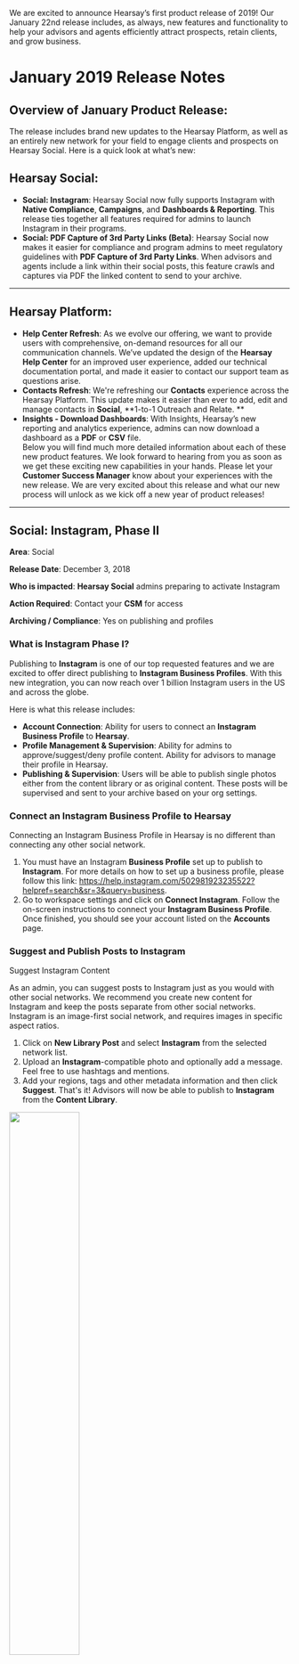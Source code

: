 We are excited to announce Hearsay’s first product release of 2019! Our January 22nd release includes, as always, new features and functionality to help your advisors and agents efficiently attract prospects, retain clients, and grow business. 

# January 2019 Release Notes

## Overview of January Product Release:
The release includes brand new updates to the Hearsay Platform, as well as an entirely new network for your field to engage clients and prospects on Hearsay Social. Here is a quick look at what’s new:

## Hearsay Social:
- **Social: Instagram**: Hearsay Social now fully supports Instagram with **Native Compliance**, **Campaigns**, and **Dashboards & Reporting**. This release ties together all features required for admins to launch Instagram in their programs.  
- **Social: PDF Capture of 3rd Party Links (Beta)**: Hearsay Social now makes it easier for compliance and program admins to meet regulatory guidelines with **PDF Capture of 3rd Party Links**.  When advisors and agents include a link within their social posts, this feature crawls and captures via PDF the linked content to send to your archive.

---

## Hearsay Platform:
- **Help Center Refresh**: As we evolve our offering, we want to provide users with comprehensive, on-demand resources for all our communication channels. We’ve updated the design of the **Hearsay Help Center** for an improved user experience, added our technical documentation portal, and made it easier to contact our support team as questions arise.  
- **Contacts Refresh**: We're refreshing our **Contacts** experience across the Hearsay Platform. This update makes it easier than ever to add, edit and manage contacts in **Social**, **1-to-1 Outreach and Relate. **
- **Insights - Download Dashboards**: With Insights, Hearsay’s new reporting and analytics experience, admins can now download a dashboard as a **PDF** or **CSV** file.    <br>
Below you will find much more detailed information about each of these new product features. We look forward to hearing from you as soon as we get these exciting new capabilities in your hands. Please let your **Customer Success Manager** know about your experiences with the new release. We are very excited about this release and what our new process will unlock as we kick off a new year of product releases!  

---

## Social: Instagram, Phase II

**Area**: Social

**Release Date**: December 3, 2018

**Who is impacted**: **Hearsay Social** admins preparing to activate Instagram

**Action Required**: Contact your **CSM** for access

**Archiving / Compliance**: Yes on publishing and profiles

 
### What is Instagram Phase I?
Publishing to **Instagram** is one of our top requested features and we are excited to offer direct publishing to **Instagram Business Profiles**. With this new integration, you can now reach over 1 billion Instagram users in the US and across the globe.

Here is what this release includes:

- **Account Connection**: Ability for users to connect an **Instagram Business Profile** to **Hearsay**.  
- **Profile Management & Supervision**: Ability for admins to approve/suggest/deny profile content. Ability for advisors to manage their profile in Hearsay.  
- **Publishing & Supervision**: Users will be able to publish single photos either from the content library or as original content. These posts will be supervised and sent to your archive based on your org settings.

### Connect an Instagram Business Profile to Hearsay
Connecting an Instagram Business Profile in Hearsay is no different than connecting any other social network.

1. You must have an Instagram **Business Profile** set up to publish to **Instagram**. For more details on how to set up a business profile, please follow this link: https://help.instagram.com/502981923235522?helpref=search&sr=3&query=business.  
2. Go to workspace settings and click on **Connect Instagram**. Follow the on-screen instructions to connect your **Instagram Business Profile**. Once finished, you should see your account listed on the **Accounts** page.

### Suggest and Publish Posts to Instagram
Suggest Instagram Content

As an admin, you can suggest posts to Instagram just as you would with other social networks. We recommend you create new content for Instagram and keep the posts separate from other social networks. Instagram is an image-first social network, and requires images in specific aspect ratios.

1. Click on **New Library Post** and select **Instagram** from the selected network list. 
2. Upload an **Instagram**-compatible photo and optionally add a message. Feel free to use hashtags and mentions.  
3. Add your regions, tags and other metadata information and then click **Suggest**. That's it! Advisors will now be able to publish to **Instagram** from the **Content Library**.

<img src="images/release-notes/01_2019/insta1.png" width=50% height=50% align="center">

        
#### Photo restrictions for Instagram

1. Only single photos can be published to Instagram.
2. Photos should be under 8MB size and between 150x150 and 1920x1080 pixels.  
3. Photo aspect ratio should be between 4:5 and 1.91:1 range. For best viewing quality, we recommend you choose between 3 options a) Square - 1:1 ratio b) Portrait - 4:5 ratio c) Landscape - 1.91:1.

#### Publish to Instagram

 <img src="images/release-notes/01_2019/insta2.png" width=50% height=50% align="center">

**Advisors** can publish, schedule or request approval of a single photo post to Instagram. The same photo rules apply. 

**Supervision** - Approval request of a single photo post to Instagram 


<img src="images/release-notes/01_2019/insta3.png" width=50% height=50% align="center">

#### Publishing to Instagram from the Mobile App

We are excited to offer Instagram inside the **Hearsay Social Mobile App**. The app offers suggested content as well as the ability to post original content (for which it is uniquely suited). We recommend you promote the **Hearsay Social Mobile App** to your advisors once you are ready to launch Instagram in your program.

In the **Mobile App**, Advisors will be able to:

1. Publish, schedule or request approval of a single photo post to Instagram.  
2. Upload and crop images using preset sizes - Square, Portrait and Landscape for the best viewing quality.  
3. Search for Instagram posts in the library.

Please note that the cropping feature is only available in the **Mobile App**.

<img src="images/release-notes/01_2019/insta4.jpeg" width=50% height=50% align="center">

<img src="images/release-notes/01_2019/insta6.jpeg" width=50% height=50% align="center">

### Supervision
Admins will be able to supervise requests for profile approvals and alerts on native profile changes. However due to limitations with the **Instagram API**, Hearsay will not be able auto upload profiles to **Instagram**.

> **Note:** Due to the auto-upload limitation, we will be unable to monitor profile pictures.</p>

### Setup profile fields for Instagram

<img src="images/release-notes/01_2019/instasuper1.png" width=50% height=50% align="center">

### Alerts On Native Profile Changes

<img src="images/release-notes/01_2019/instasuper2.png" width=50% height=50% align="center">

### Profile Approval Request

<img src="images/release-notes/01_2019/instasuper3.png" width=50% height=50% align="center">

### How do you enable Instagram?
Our goal with this **Instagram Phase I** release is to enable you to test the feature, create documentation, and prepare your advisor rollout in Q1 2019. Contact your **Customer Success Manager** or [support](support@hearsaysocial.com) with any additional questions or feedback. .


---

## Social: Action List - Subscribe to Campaigns

**Area**: Social

**Release Date**: December 3, 2018

**Impacted Users**: Advisors and agents using Hearsay Social

**Action Required**: None

**Archiving/Compliance**: None

### Subscribe to Campaigns from the Action List
In addition to the **Campaign Email**, **Hearsay** will now promote new campaigns to your advisors through the **Action List**. This will help you increase your campaign subscription rates, and make it easy for your advisors to find and activate new campaigns.

#### How does it work?

- Once you create a campaign, Hearsay will display it on the **Action List** the day the campaign becomes public.  
- It will display an upcoming post and a **CTA** to “subscribe” to the campaign.  
- Once subscribed, the campaign will be removed from the user's **Action List**.

**Note**: The **Action List** is limited to 3 campaigns. More campaigns will be visible once existing campaigns are expired or the user subscribes.

#### How do you enable this feature?
This will be enabled for organizations that use Hearsay’s new Campaigns and the Action List. If you are not on new Campaigns or do not have the Action List, please contact your CSME.

#### What is included/excluded?
This feature is available on Desktop only. Support for the Mobile App is on our roadmap for 1H 2019.
 
### FAQs:
Q: Will this support both Relative and Dynamic Campaigns?

> A: Yes.

Q: Users have the option to choose a start date for Relative Campaigns in campaigns home page. But I don't see that in the Action List?

> A: The Action List is meant to be simple and remove any friction from subscribing. For Relative Campaigns, we will default the start date to the date of subscription.

Q: What is the order if a workspace has multiple campaigns?

> A: Campaigns will be sorted in reverse chronological order of their date of creation, which usually is the campaign release date.

 
### Screenshots
 
#### Campaign action card view - Desktop

<img src="images/release-notes/01_2019/subscribe1.png" width=50% height=50% align="center">

#### Full Desktop view


<img src="images/release-notes/01_2019/subscribe2.png" width=50% height=50% align="center">
---

## Social: 1-to-1 Outreach - Onboarding Improvements

**Area**: Social

**Release Date**: December 3, 2018

**Impacted Users**: Admins and **Advisors on 1-to-1 Outreach** (desktop)

**Action Required**: Admin review of **Hearsay** email templates

**Archiving/Compliance**: None

 

### What is 1-to-1 Outreach Onboarding?
**1-to-1 Outreach Onboarding** educates users about the benefits of relationship-oriented client outreach. Onboarding includes three steps that guide users through the setup process and allows them to learn about and test the main features of **1-to-1 Outreach**.

1. Email Setup and Verification
2. Email Signature Setup 
3. Sending First Email(s)

### Step 1: Email Setup and Verification

Users new to **1-to-1 Outreach** will see a landing page that describes and demos in a 2-minute video how to use **1-to-1 Outreach**.

<img src="images/release-notes/01_2019/1-1onboarding1.jpeg" width=50% height=50% align="center">

To help users setup their account, Hearsay will pre-fill users’ reply-to email address and email display name according to their Hearsay information. Users can make modifications to this information, or simply click **Start Now** to proceed.

Users will be sent a verification email to verify that they have access to the email inbox they have elected to ensure that they receive email replies.


<img src="images/release-notes/01_2019/1-1onboarding2.jpeg" width=50% height=50% align="center">

*To proceed to the next step, users must click the verification link in the email that they receive.*

Users can also resend the verification email, or go back and change their reply-to email address or display name.

### Step 2: Email Signature Setup

Once users have verified their reply-to email address, they will be directed to Step 2 to add an email signature.

<img src="images/release-notes/01_2019/1-1onboarding3.jpeg" width=50% height=50% align="center">

This text box accepts simple rich text formatting as shown. Email signatures append to the bottom of all **Hearsay** outbound emails.

While **Hearsay** provides a sample signature, we encourage that you train users on your organization’s email signature policy or recommend that they copy and paste their existing signature from **Outlook** or **Lotus Notes**.

Users can skip this step for now. They can complete or modify their signature via the **Workspace Settings > Email Settings** page at any time.

### Step 3: Sending First Email(s)

Users are prompted to add up to 10 contacts to send their first email. These contacts will be saved in **Hearsay** for future use.

To encourage users to enter contacts, we allow them to select from email templates across three topic areas that have tested well with our advisor base - *Ask for Referral*, *Great Meeting You*, and *Client Appreciation*.


<img src="images/release-notes/01_2019/1-1onboarding4.png" width=50% height=50% align="center">

Users cannot modify these templates. These are **Hearsay’s** default email templates and the messaging can be updated by your organization (see enablement section below).

If users wish to skip adding contacts, they can select **Skip** and we will send users an email to show them what it looks like.

  * Users who **Send Email** or **Skip** will see a congratulations pop-up and land in the **1-to-1 Outreach** home page to do further exploration.


<img src="images/release-notes/01_2019/1-1onboarding5.jpeg" width=50% height=50% align="center">

### Permalink

We are launching a permalink for **1-to-1 Outreach** to assist you in promoting this feature. This link allows you to link advisors directly to **1-to-1 Outreach** in **Hearsay**.

http://my.hearsaysocial.com/1to1Outreach (*case sensitive*)

This link also intelligently redirects users in **1-to-1 Outreach** - i.e., users who have not completed onboarding will be redirected into the appropriate onboarding step; users who have sent an email will go directly to the **1-to-1 Outreach** home page.

For this link to work, users must be logged into **Hearsay** already and must be viewing the desktop site. If viewing the mobile site, users will be redirected to the **Hearsay Social** mobile site.

#### How do you enable this feature?
This feature is automatically enabled for organizations with **1-to-1 Outreach**. The emails included in the onboarding experience can be configured by taking the following steps:

- Review the 3 **Hearsay** default email templates - if you do not wish to make changes, you are done. 
- If you wish to update the email subject or body of the 3 templates, please create the corresponding email template in your **Admin Library** and mark them as modification prohibited - this is a must! Users cannot modify these templates during onboarding . 
- Send your **CSME** which email template is replacing which of the default templates and the **CSME** will update what users see in the onboarding flow.

#### What is included/excluded?
This release updates the desktop experience only. Users on the **Hearsay Social** mobile app will experience an app-specific onboarding experience for **1-to-1 Outreach**. Users can access this experience via a mobile browser if they specifically request the desktop site.

CRM-integrated customers should have a conversation with their **CSME** to discuss how to integrate this onboarding experience.

### FAQ:
Question: What happens if users begin but subsequently drop out of onboarding?

- If users have not verified their **1-to-1 Outreach** email, they will be redirected to the email verification screen where they are prompted to check their inbox or resend the verification email. 
- If users have verified but have not submitted an email signature (even if they skipped this step before), they will be redirected to the 2nd step. 
- If a user has verified and has submitted a signature but has not sent their first email via **1-to-1 Outreach**, he/she will be redirected to the 3rd step.

Users who have already sent an email via **1-to-1 Outreach** or have completed onboarding previously will not see this flow, and will see the **1-to-1 Outreach** home page directly.

Have questions? Please contact your **Customer Success Manager** or [support](support@hearsaysocial.com).

## Social: 1-to-1 Outreach - Relative Email Campaigns

**Area**: Social

**Release Date**: December 3, 2018

**Impacted Users**: Admins and Advisors using **1-to-1 Outreach**

**Action Required**: None

 
### What are Relative Email Campaigns?
**Hearsay** is introducing a new type of email campaign called **Relative Email Campaigns**. These campaigns are intended to be a finite series of non-time-sensitive emails that are sent to each recipient relative to the date the recipient is subscribed. For example, an admin can create a “Life Insurance 101 for Young Families” relative campaign and schedule 10 emails to go out on Day 1, Day 15, Day 29, etc. Advisors can subscribe their younger married prospects and clients to share information and stories on a bi-monthly basis to help educate them on the benefits of life insurance.

With the addition of **Relative Email Campaigns** to **Hearsay’s** existing **Dynamic Email Campaigns**, admins can make it easy for advisors to automatically nurture clients and prospects through modern email marketing.

### Campaign Creation and Management

Admins can manage both types of email campaigns (relative and dynamic) in the same place:


<img src="images/release-notes/01_2019/campaign1.png" width=50% height=50% align="center">

When creating a new email campaign, admins can choose which type of campaign to run and enter campaign details that advisors will see when viewing campaigns.


<img src="images/release-notes/01_2019/campaign2.png" width=50% height=50% align="center">

<img src="images/release-notes/01_2019/campaign3.png" width=50% height=50% align="center">

Once the email campaign is created, it launches into draft mode, whereupon admins can begin composing emails.


<img src="images/release-notes/01_2019/campaign6.png" width=50% height=50% align="center">

Emails can be scheduled to go out immediately upon subscription, or at a future relative date and time. The time zone will be calculated locally to the advisor's workspace.


<img src="images/release-notes/01_2019/campaign.png" width=50% height=50% align="center">

Admins can activate the campaign when ready. All draft emails must be removed, and scheduled emails will go live.


<img src="images/release-notes/01_2019/campaign9.png" width=50% height=50% align="center">

After a campaign goes live, if something changes unexpectedly or there is an error discovered, admins can modify the content (but not the timing) of a live campaign email. This modification applies only to campaign subscribers who have not yet received that email.

<img src="images/release-notes/01_2019/campaign8.png" width=50% height=50% align="center">

Admins can expire the entire campaign, which removes the campaign from user purview and thus from new subscriptions. Emails will finish sending for the remaining recipients. Once a campaign is expired, no further actions on the campaign can be taken.

<img src="images/release-notes/01_2019/campaign7.png" width=50% height=50% align="center">

### Campaign Subscription
Advisors can see live campaigns in their available campaign list on the desktop dashboard.


<img src="images/release-notes/01_2019/campaign5.png" width=50% height=50% align="center">

Advisors can see what emails are scheduled to go out when, relative to subscription date.


<img src="images/release-notes/01_2019/campaign6.png" width=50% height=50% align="center">

Advisors will be able to subscribe their contacts with email addresses to active campaigns.


<img src="images/release-notes/01_2019/campaign4.png" width=50% height=50% align="center">

### How to enable?
**Relative Email Campaigns** is on by default. You can begin creating relative email campaigns right away or begin by taking a look at the campaign starter pack that Hearsay is offering.

### What is included/excluded?
This applies to the desktop experience only.

Have questions? Please contact your **Customer Success Manager** or [support](support@hearsaysocial.com).

---

## Social: 1-to-1 Outreach - Email Campaign Starter Pack

**Area**: Social

**Release Date**: December 3, 2018

**Impacted Users**: Advisors and Agents using **1-to-1 Outreach**

**Action Required**: Admin review of content

**Archiving/Compliance**: Same archiving for all **1-to-1 Outreach** emails

### What is the Email Campaigns Starter Pack?
Coinciding with the launch of **Relative Email Campaigns** and capitalizing on the end of year season, **Hearsay** is launching a starter pack of email campaign content to get you as an admin started on **1-to-1 Outreach** campaigns more quickly.

The starter pack includes:

- Holidays (Dynamic Campaign type)
  - January 1, 2019 - New Years Day
  - January 21, 2019 - Martin Luther King, Jr. Day . 
  - February 2, 2019 - Groundhog Day . 
  - February 18, 2019 - President's Day . 
  - May 27, 2019 - Memorial Day . 
  - June 21, 2019 - First Day of Summer . 
  - July 4, 2019 - Fourth of July . 
  - September 2, 2019 - Labor Day . 
  - October 31, 2019 - Halloween . 
  - November 11, 2019 - Veteran's Day . 
  - November 22, 2018 - Thanksgiving . 
  - December 25, 2018 - Holidays

- Personal Finance Dates (Dynamic Campaign type): Monthly email reminders for critical personal finance deadlines such as tax filing, FAFSA, open enrollment, charitable contributions, RMDs. 
- Life Insurance 101 (Relative Campaign type): A 4-part primer for learning about life insurance. 
 
- Millennial Personal Finance (Relative Campaign type): A 5-part series that touches on millennial finance topics such as student debt, savings, 401ks, and additional income sources. 
- Near Retirement (Relative Campaign type): A 4-part series to help clients get ready for retirement.

We recommend reviewing the content with the necessary internal teams; personalizing the language, links, and/or images if you have resources; and making them available as soon as possible to your advisors. Traditionally, the holidays and end of year season are some of the most high engagement times for advisors and agents to reach out to their clients and prospects.
 
### How to enable?
We can load this content into your org as draft email campaigns that you can then modify before going live with the campaigns. In that way, the final content, as well as the timing of the emails, can be entirely up to you. We can also send over the email templates in a consumable format for you to run it through an internal review process.

### Escalation Path
Have questions? Please contact your **Customer Success Manager** or [support](support@hearsaysocial.com).

---

## Social: Deprecating Network Features

**Area**: Hearsay Social

**Impact Date Range**: December 2018 - 1H 2019

In order to focus our efforts on what is most beneficial to our customers, we regularly evaluate whether existing features continue to provide their intended value and align with the long-term vision for our products and platform.  

For items that no longer meet these requirements and/or rely on already deprecated APIs or APIs that will be imminently expiring, we formally deprecate these features.  This includes the following:

### Corporate to Local Ads

**Who is impacted**: Admins + Advisors

**Action Required**: None

As announced via email on November 1, 2018 as a part of our **Facebook Ads Update** and Statement of Direction email, **Corporate to Local Ads** will be deprecated from **Hearsay** on 11/30.

Facebook continues to invest heavily in their native advertising platform and supports capabilities similar to our **Corporate to Local Ads** feature. This continues to be a critical area of investment for Facebook and given the API changes and investments from Facebook, we believe that working directly with Facebook is the best path for our customers. **Hearsay** will continue to support **Advisor Ads** as well as compliance coverage for Facebook advertising.

For assistance with connecting directly with a Facebook team member focused on **Financial Services** or to learn more about **Advisor Ads**, please reach out to your **CSME**.

### Rogue Social Accounts

**Who is impacted**: Admins + Advisors

**Action Required**: None

Some organizations were leveraging a feature that allows admins to review pages on social media channels associated with their firm but were not connected to **Hearsay Social** for monitoring or supervision. This feature is known as **Rogue Social Accounts**.


<img src="images/release-notes/01_2019/deprecate1.png" width=50% height=50% align="center">

Facebook [deprecated](https://developers.facebook.com/docs/graph-api/changelog/breaking-changes) the API that allowed **Hearsay** to search profiles and pages in April of 2018. **Hearsay** removed Facebook as a network to filter **Rogue social accounts** in October of 2018.

LinkedIn is deprecating the API that allows **Hearsay** to search profiles in December 2018. **Hearsay** will be removing the ability to filter for LinkedIn rogue accounts on 12/10/2018.

*Historical information will be available via the admin view and reports for 90 days until this feature is fully deprecated in Q1 2019.*

Please reach out to [support](support@hearsaysystems.com) with any additional questions.

---

## Contact Search (Network Support)

**Who is impacted**: Advisors

**Action Required**: None

The contacts page in **Hearsay Social** allows advisors to search for connections that already exist as contacts in **Hearsay** (via **Search** your **Contacts**) and browse the social networks enabled for their organization for potential new contacts.

Facebook deprecated the API that allowed **Hearsay** to search profiles and pages in April of 2018. Hearsay removed Facebook as a network to browse for new contacts in October of 2018.

LinkedIn is deprecating the API that allows **Hearsay** to search profiles in December 2018. **Hearsay** will be removing the ability to browse for contacts on LinkedIn within **Hearsay** on 12/10/2018. Additionally, **Hearsay** will be modifying the contact creation process for LinkedIn. In the past, **Hearsay** was able to pull the full list of a profile’s contacts at the time of asset connection. At this point, we would create a contact record for each connection. Going forward, we will only create contact records when a profile receives and/or confirms a connection request or when a particular contact engages with (likes/comments) a LinkedIn user’s posts.

**Hearsay** will be deprecating the browse section of the **Contacts** page on 1/3/2019. We will continue to support the ability to search for existing contacts within this section of the Advisor view and improvements to contact management will be released in 2018.


<img src="images/release-notes/01_2019/deprecate3.png" width=50% height=50% align="center">

Please reach out to [support](support@hearsaysystems.com) with any additional questions.

---

## Activity > Feeds

**Who is impacted**: Advisors

**Action Required**: **Update Social Media Policy** and communicate to field as needed

The **Feeds** page displays a live feed of advisor connections’ activity on their social media networks. Based on organization settings, advisors had the ability to review your connection activity and engage with those activities either immediately or with supervision approval.

Facebook deprecated the API that allowed **Hearsay** to display feeds in early 2016 and **Hearsay** deprecated support for this network in **Activity > Feeds** at this time.

As previously announced, LinkedIn will be deprecating the API that allows **Hearsay** to return a user’s feed no later than 12/31/2018. Hearsay will be removing support for LinkedIn information in **Activity > Feeds** at this time. *In Q1 2019, Hearsay will be removing Activity > Feeds from the advisor view.*


<img src="images/release-notes/01_2019/deprecate4.png" width=50% height=50% align="center">

Hearsay is currently integrating with LinkedIn APIs that allow organizations to archive and alert on outbound likes and comments’ on a 3rd party (account not connected to Hearsay) post. Organizations who are currently leveraging the pre-review functionality in Feeds can work with their CSM to configure their compliance settings so they can continue to monitor outbound actions on LinkedIn in December 2018.

## Relate: Outbound MMS

**Area**: Hearsay Relate

**Release Date**: 12/03/2018

**Who is impacted**: Users of the **Hearsay Relate** web application

**Action Required**: None

**Archiving / Compliance**: None

**Hearsay Relate (Hearsay Messages)** users with a new business number (not landline) from **Hearsay** will now be able to send MMS messages through **Hearsay Relate** via the web application. MMS messages allow users to send photos and attach a variety of files such as PDFs.

Users are able to send MMS messages by clicking on the photo icon or the attachment icon.

<img src="images/release-notes/01_2019/relate1.png" width=50% height=50% align="center">

 Once selected, the user will be prompted to upload the photo or attachment to Hearsay Relate.

<img src="images/release-notes/01_2019/relate2.png" width=50% height=50% align="center">

Users also have the ability to drag and drop an image or file directly from their computer into the message composer.

<img src="images/release-notes/01_2019/relate3.png" width=50% height=50% align="center">

Users are allowed to attach multiple file formats to text messages including PDF, JPG, PNG and GIF. The maximum file size is up to 2 megabytes (MB).

If a user tries to attach an unsupported file type like a document from Excel or a CSV file, an error message will advise the user to try to attach the file in a different format.

<img src="images/release-notes/01_2019/relate4.png" width=50% height=50% align="center">

When a client is sent an image from the web app, advisors will be able to view the message in their mobile app, as shown below:


<img src="images/release-notes/01_2019/relate5.png" width=50% height=50% align="center">

From a client perspective, the same message thread would be reflected as it is below:


<img src="images/release-notes/01_2019/relate6.png" width=50% height=50% align="center">

For this initial release, Hearsay will only enable this feature for users of web application. We are planning to add this functionality to the mobile app in 2019 as well as exploring other value-added capabilities (such as scheduling an MMS message).

If you are interested in exploring any of these product features or if you have any questions, please reach out to your Customer Success Manager or [support](support@hearsaysystems.com) .

